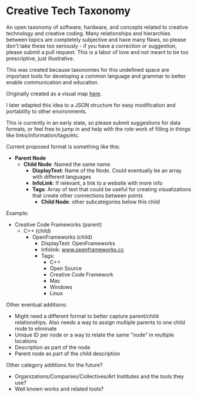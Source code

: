 # Creative Tech Taxonomy
 An open taxonomy of software, hardware, and concepts related to creative technology and creative coding. Many relationships and hierarchies between topics are completely subjective and have many flaws, so please don't take these too seriously - if you have a correction or suggestion, please submit a pull request. This is a labor of love and not meant to be too prescriptive, just illustrative.

 This was created because taxonomies for this undefined space are important tools for developing a common language and grammar to better enable communication and education. 

 Originally created as a visual map [here](https://twitter.com/laserpilot/status/1104056855528128513/photo/1). 
 
 I later adapted this idea to a JSON structure for easy modification and portability to other environments. 

 This is currently in an early state, so please submit suggestions for data formats, or feel free to jump in and help with the rote work of filling in things like links/information/tags/etc. 

 Current proposed format is something like this:

 - **Parent Node**
    -   **Child Node**: Named the same name
        - **DisplayText**: Name of the Node. Could eventually be an array with different languages
        - **InfoLink**: If relevant, a link to a website with more info
        - **Tags**: Array of text that could be useful for creating visualizations that create other connections between points
            - **Child Node**: other subcategories below this child


Example:
 - Creative Code Frameworks (parent)
    - C++ (child)
        - OpenFrameworks (child)
            - DisplayText: OpenFrameworks
            - Infolink: www.openframeworks.cc
            - Tags:
                - C++
                - Open Source
                - Creative Code Framework
                - Mac
                - Windows
                - Linux


Other eventual additions:
 - Might need a different format to better capture parent/child relationships. Also needs a way to assign multiple parents to one child node to eliminate
 - Unique ID per node or a way to relate the same "node" in multiple locations
 - Description as part of the node
 - Parent node as part of the child description


 Other category additions for the future?
  - Organizations/Companies/Collectives/Art Institutes and the tools they use?
  - Well known works and related tools?





